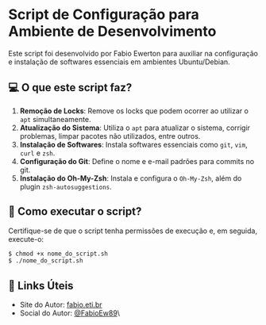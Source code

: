 # Script de Configuração para Ambiente de Desenvolvimento

Este script foi desenvolvido por Fabio Ewerton para auxiliar na configuração e instalação de softwares essenciais em ambientes Ubuntu/Debian.

## 💻 O que este script faz?

1. **Remoção de Locks**: Remove os locks que podem ocorrer ao utilizar o `apt` simultaneamente.
2. **Atualização do Sistema**: Utiliza o `apt` para atualizar o sistema, corrigir problemas, limpar pacotes não utilizados, entre outros.
3. **Instalação de Softwares**: Instala softwares essenciais como `git`, `vim`, `curl` e `zsh`.
4. **Configuração do Git**: Define o nome e e-mail padrões para commits no git.
5. **Instalação do Oh-My-Zsh**: Instala e configura o `Oh-My-Zsh`, além do plugin `zsh-autosuggestions`.

## 🚀 Como executar o script?

Certifique-se de que o script tenha permissões de execução e, em seguida, execute-o:

```bash
$ chmod +x nome_do_script.sh
$ ./nome_do_script.sh
```

## 🔗 Links Úteis

- Site do Autor: [fabio.eti.br](http://fabio.eti.br)
- Social do Autor: [@FabioEw89](https://www.instagram.com/fabioew89/)\
